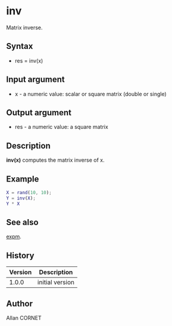 # inv

Matrix inverse.

## Syntax

- res = inv(x)

## Input argument

- x - a numeric value: scalar or square matrix (double or single)

## Output argument

- res - a numeric value: a square matrix

## Description

  <p><b>inv(x)</b> computes the matrix inverse of x.</p>

## Example

```matlab
X = rand(10, 10);
Y = inv(X);
Y * X
```

## See also

[expm](expm.md).

## History

| Version | Description     |
| ------- | --------------- |
| 1.0.0   | initial version |

## Author

Allan CORNET

